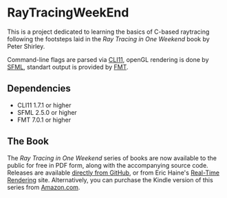 # RayTracingWeekEnd

This is a project dedicated to learning the basics of C-based raytracing following the footsteps
laid in the _Ray Tracing in One Weekend_ book by Peter Shirley.

Command-line flags are parsed via [CLI11], openGL rendering is done by [SFML], standart output is provided by [FMT].

## Dependencies

* CLI11 1.7.1 or higher
* SFML  2.5.0 or higher
* FMT   7.0.1 or higher 

## The Book
The _Ray Tracing in One Weekend_ series of books are now available to the public for free in PDF
form, along with the accompanying source code. Releases are available [directly from GitHub], or
from Eric Haine's [Real-Time Rendering] site. Alternatively, you can purchase the Kindle version of
this series from [Amazon.com].

[CLI11]: https://github.com/CLIUtils/CLI11
[SFML]: https://www.sfml-dev.org/
[FMT]: https://fmt.dev

[Amazon.com]:           https://amazon.com/dp/B01B5AODD8
[directly from GitHub]: https://github.com/petershirley/raytracinginoneweekend/releases/
[Real-Time Rendering]:  http://www.realtimerendering.com/#books-small-table
